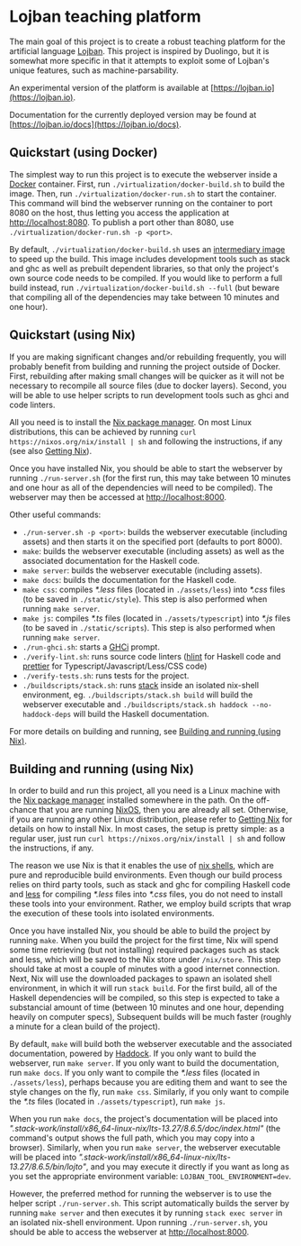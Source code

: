 # Lojban teaching platform

The main goal of this project is to create a robust teaching platform for the artificial language [Lojban](https://mw.lojban.org/papri/Lojban).
This project is inspired by Duolingo, but it is somewhat more specific in that it attempts to exploit some of Lojban's unique features, such as machine-parsability.

An experimental version of the platform is available at [https://lojban.io](https://lojban.io).

Documentation for the currently deployed version may be found at [https://lojban.io/docs](https://lojban.io/docs).

## Quickstart (using Docker)

The simplest way to run this project is to execute the webserver inside a [Docker](https://www.docker.com/) container.
First, run `./virtualization/docker-build.sh` to build the image.
Then, run `./virtualization/docker-run.sh` to start the container.
This command will bind the webserver running on the container to port 8080 on the host, thus letting you access the application at [http://localhost:8080](http://localhost:8080).
To publish a port other than 8080, use `./virtualization/docker-run.sh -p <port>`.

By default, `./virtualization/docker-build.sh` uses an [intermediary image](https://hub.docker.com/r/johnjq/lojban-tool-dependencies) to speed up the build.
This image includes development tools such as stack and ghc as well as prebuilt dependent libraries, so that only the project's own source code needs to be compiled.
If you would like to perform a full build instead, run `./virtualization/docker-build.sh --full` (but beware that compiling all of the dependencies may take between 10 minutes and one hour).

## Quickstart (using Nix)

If you are making significant changes and/or rebuilding frequently, you will probably benefit from building and running the project outside of Docker.
First, rebuilding after making small changes will be quicker as it will not be necessary to recompile all source files (due to docker layers).
Second, you will be able to use helper scripts to run development tools such as ghci and code linters.

All you need is to install the [Nix package manager](https://nixos.org/nix/).
On most Linux distributions, this can be achieved by running `curl https://nixos.org/nix/install | sh` and following the instructions, if any (see also [Getting Nix](https://nixos.org/nix/download.html)).

Once you have installed Nix, you should be able to start the webserver by running `./run-server.sh` (for the first run, this may take between 10 minutes and one hour as all of the dependencies will need to be compiled).
The webserver may then be accessed at [http://localhost:8000](http://localhost:8000).

Other useful commands:
* `./run-server.sh -p <port>`: builds the webserver executable (including assets) and then starts it on the specified port (defaults to port 8000).
* `make`: builds the webserver executable (including assets) as well as the associated documentation for the Haskell code.
* `make server`: builds the webserver executable (including assets).
* `make docs`: builds the documentation for the Haskell code.
* `make css`: compiles _*.less_ files (located in `./assets/less`) into _*.css_ files (to be saved in `./static/style`). This step is also performed when running `make server`.
* `make js`: compiles _*.ts_ files (located in `./assets/typescript`) into _*.js_ files (to be saved in `./static/scripts`). This step is also performed when running `make server`.
* `./run-ghci.sh`: starts a [GHCi](https://wiki.haskell.org/GHC/GHCi) prompt.
* `./verify-lint.sh`: runs source code linters ([hlint](https://hackage.haskell.org/package/hlint) for Haskell code and [prettier](https://prettier.io/) for Typescript/Javascript/Less/CSS code)
* `./verify-tests.sh`: runs tests for the project.
* `./buildscripts/stack.sh`: runs [stack](https://docs.haskellstack.org/en/stable/README/) inside an isolated nix-shell environment, eg. `./buildscripts/stack.sh build` will build the webserver executable and `./buildscripts/stack.sh haddock --no-haddock-deps` will build the Haskell documentation.

For more details on building and running, see [Building and running (using Nix)](#building-and-running-using-nix).

## Building and running (using Nix)

In order to build and run this project, all you need is a Linux machine with the [Nix package manager](https://nixos.org/nix/) installed somewhere in the path.
On the off-chance that you are running [NixOS](https://nixos.org/), then you are already all set.
Otherwise, if you are running any other Linux distribution, please refer to [Getting Nix](https://nixos.org/nix/download.html) for details on how to install Nix.
In most cases, the setup is pretty simple: as a regular user, just run `curl https://nixos.org/nix/install | sh` and follow the instructions, if any.

The reason we use Nix is that it enables the use of [nix shells](https://nixos.org/nixos/nix-pills/developing-with-nix-shell.html), which are pure and reproducible build environments.
Even though our build process relies on third party tools, such as stack and ghc for compiling Haskell code and [less](http://lesscss.org/usage/) for compiling _\*.less_ files into _\*.css_ files, you do not need to install these tools into your environment.
Rather, we employ build scripts that wrap the execution of these tools into isolated environments.

Once you have installed Nix, you should be able to build the project by running `make`.
When you build the project for the first time, Nix will spend some time retrieving (but not installing) required packages such as stack and less, which will be saved to the Nix store under `/nix/store`.
This step should take at most a couple of minutes with a good internet connection.
Next, Nix will use the downloaded packages to spawn an isolated shell environment, in which it will run `stack build`.
For the first build, all of the Haskell dependencies will be compiled, so this step is expected to take a substancial amount of time (between 10 minutes and one hour, depending heavily on computer specs),
Subsequent builds will be much faster (roughly a minute for a clean build of the project).

By default, `make` will build both the webserver executable and the associated documentation, powered by [Haddock](https://haskell-haddock.readthedocs.io/en/latest/).
If you only want to build the webserver, run `make server`.
If you only want to build the documentation, run `make docs`.
If you only want to compile the _\*.less_ files (located in `./assets/less`), perhaps because you are editing them and want to see the style changes on the fly, run `make css`.
Similarly, if you only want to compile the _\*.ts_ files (located in `./assets/typescript`), run `make js`.

When you run `make docs`, the project's documentation will be placed into _".stack-work/install/x86\_64-linux-nix/lts-13.27/8.6.5/doc/index.html"_ (the command's output shows the full path, which you may copy into a browser).
Similarly, when you run `make server`, the webserver executable will be placed into _".stack-work/install/x86\_64-linux-nix/lts-13.27/8.6.5/bin/lojto"_, and you may execute it directly if you want as long as you set the appropriate environment variable: `LOJBAN_TOOL_ENVIRONMENT=dev`.

However, the preferred method for running the webserver is to use the helper script `./run-server.sh`.
This script automatically builds the server by running `make server` and then executes it by running `stack exec server` in an isolated nix-shell environment.
Upon running `./run-server.sh`, you should be able to access the webserver at [http://localhost:8000](http://localhost:8000).
